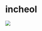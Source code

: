# incheol
<img src="https://img.shields.io/badge/c-3766AB?style=flat-square&logo=Python&logoColor=#A8B9CC"/>
